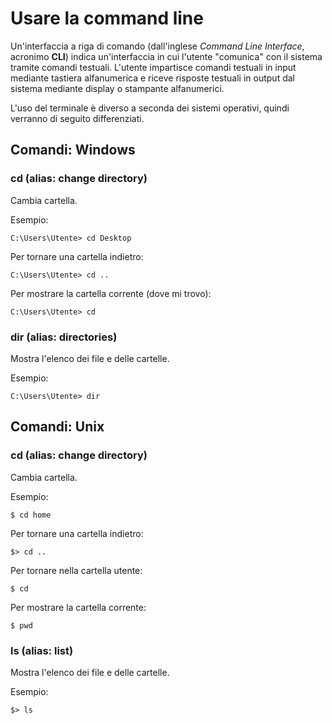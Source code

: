 # Usare la command line

Un'interfaccia a riga di comando (dall'inglese *Command Line Interface*, acronimo __CLI__) indica un'interfaccia in cui l'utente "comunica" con il sistema tramite comandi testuali. L'utente impartisce comandi testuali in input mediante tastiera alfanumerica e riceve risposte testuali in output dal sistema mediante display o stampante alfanumerici.

L'uso del terminale è diverso a seconda dei sistemi operativi, quindi verranno di seguito differenziati.

## Comandi: Windows

### cd (alias: change directory)
Cambia cartella. 

Esempio:

`C:\Users\Utente> cd Desktop`

Per tornare una cartella indietro:

`C:\Users\Utente> cd ..`

Per mostrare la cartella corrente (dove mi trovo):

`C:\Users\Utente> cd`

### dir (alias: directories)

Mostra l'elenco dei file e delle cartelle.

Esempio:

`C:\Users\Utente> dir`

## Comandi: Unix

### cd (alias: change directory)
Cambia cartella. 

Esempio:

`$ cd home`

Per tornare una cartella indietro:

`$> cd ..`

Per tornare nella cartella utente:

`$ cd`

Per mostrare la cartella corrente:

`$ pwd`

### ls (alias: list)

Mostra l'elenco dei file e delle cartelle.

Esempio:

`$> ls`
